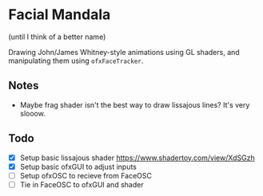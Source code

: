 Facial Mandala
===============

(until I think of a better name)

Drawing John/James Whitney-style animations using GL shaders, and manipulating them using `ofxFaceTracker`.

Notes
-----

 - Maybe frag shader isn't the best way to draw lissajous lines? It's very slooow.


Todo
----

- [x] Setup basic lissajous shader https://www.shadertoy.com/view/XdSGzh
- [x] Setup basic ofxGUI to adjust inputs
- [ ] Setup ofxOSC to recieve from FaceOSC
- [ ] Tie in FaceOSC to ofxGUI and shader